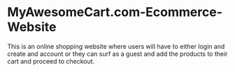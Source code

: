 # MyAwesomeCart.com-Ecommerce-Website
This is an online shopping website where users will have to either login and create and account or they can surf as a guest and add the products to their cart and proceed to checkout.
